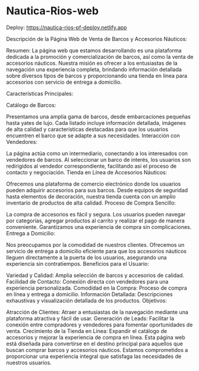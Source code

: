 # Nautica-Rios-web

Deploy: https://nautica-rios-pf-deploy.netlify.app

Descripción de la Página Web de Venta de Barcos y Accesorios Náuticos:

Resumen:
La página web que estamos desarrollando es una plataforma dedicada a la promoción y comercialización de barcos, así como la venta de accesorios náuticos. Nuestra misión es ofrecer a los entusiastas de la navegación una experiencia completa, brindando información detallada sobre diversos tipos de barcos y proporcionando una tienda en línea para accesorios con servicio de entrega a domicilio.

Características Principales:

Catálogo de Barcos:

Presentamos una amplia gama de barcos, desde embarcaciones pequeñas hasta yates de lujo. Cada listado incluye información detallada, imágenes de alta calidad y características destacadas para que los usuarios encuentren el barco que se adapte a sus necesidades.
Interacción con Vendedores:

La página actúa como un intermediario, conectando a los interesados con vendedores de barcos. Al seleccionar un barco de interés, los usuarios son redirigidos al vendedor correspondiente, facilitando así el proceso de contacto y negociación.
Tienda en Línea de Accesorios Náuticos:

Ofrecemos una plataforma de comercio electrónico donde los usuarios pueden adquirir accesorios para sus barcos. Desde equipos de seguridad hasta elementos de decoración, nuestra tienda cuenta con un amplio inventario de productos de alta calidad.
Proceso de Compra Sencillo:

La compra de accesorios es fácil y segura. Los usuarios pueden navegar por categorías, agregar productos al carrito y realizar el pago de manera conveniente. Garantizamos una experiencia de compra sin complicaciones.
Entrega a Domicilio:

Nos preocupamos por la comodidad de nuestros clientes. Ofrecemos un servicio de entrega a domicilio eficiente para que los accesorios náuticos lleguen directamente a la puerta de los usuarios, asegurando una experiencia sin contratiempos.
Beneficios para el Usuario:

Variedad y Calidad: Amplia selección de barcos y accesorios de calidad.
Facilidad de Contacto: Conexión directa con vendedores para una experiencia personalizada.
Comodidad en la Compra: Proceso de compra en línea y entrega a domicilio.
Información Detallada: Descripciones exhaustivas y visualización detallada de los productos.
Objetivos:

Atracción de Clientes: Atraer a entusiastas de la navegación mediante una plataforma atractiva y fácil de usar.
Generación de Leads: Facilitar la conexión entre compradores y vendedores para fomentar oportunidades de venta.
Crecimiento de la Tienda en Línea: Expandir el catálogo de accesorios y mejorar la experiencia de compra en línea.
Esta página web está diseñada para convertirse en el destino principal para aquellos que buscan comprar barcos y accesorios náuticos. Estamos comprometidos a proporcionar una experiencia integral que satisfaga las necesidades de nuestros usuarios.


